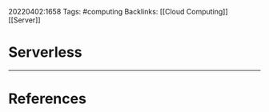 20220402:1658
Tags: #computing 
Backlinks: [[Cloud Computing]] [[Server]]
# Serverless




---
# References